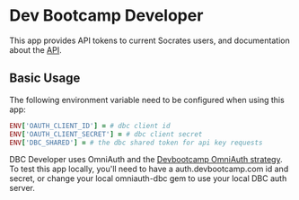 # Dev Bootcamp Developer
This app provides API tokens to current Socrates users, and documentation about the [API](https://github.com/Devbootcamp/api).
## Basic Usage
The following environment variable need to be configured when using this app:
```ruby
ENV['OAUTH_CLIENT_ID'] = # dbc client id
ENV['OAUTH_CLIENT_SECRET'] = # dbc client secret
ENV['DBC_SHARED'] = # the dbc shared token for api key requests
```
DBC Developer uses OmniAuth and the [Devbootcamp OmniAuth strategy](https://github.com/Devbootcamp/omniauth-dbc).
To test this app locally, you'll need to have a auth.devbootcamp.com id and secret, or change your local omniauth-dbc gem to use your local DBC auth server.

